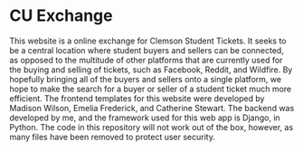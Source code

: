 # CU Exchange
This website is a online exchange for Clemson Student Tickets. It seeks to be a central location where student buyers and sellers can be connected, as opposed to the multitude of other platforms that are currently used for the buying and selling of tickets, such as Facebook, Reddit, and Wildfire. By hopefully bringing all of the buyers and sellers onto a single platform, we hope to make the search for a buyer or seller of a student ticket much more efficient. The frontend templates for this website were developed by Madison Wilson, Emelia Frederick, and Catherine Stewart. The backend was developed by me, and the framework used for this web app is Django, in Python. The code in this repository will not work out of the box, however, as many files have been removed to protect user security.
